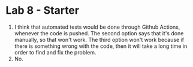 # Lab 8 - Starter

1. I think that automated tests would be done through Github Actions, whenever the code is pushed. The second option says that it's done manually, so that won't work. The third option won't work because if there is something wrong with the code, then it will take a long time in order to find and fix the problem.
2. No.
